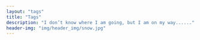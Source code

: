 ```yaml
---
layout: "tags"
title: "Tags"
description: "I don’t know where I am going, but I am on my way......"
header-img: "img/header_img/snow.jpg"
---
```

